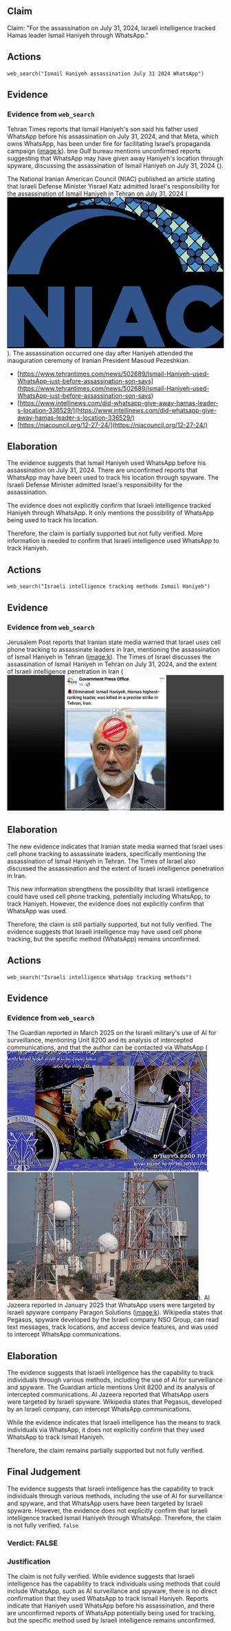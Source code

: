## Claim
Claim: "For the assassination on July 31, 2024, Israeli intelligence tracked Hamas leader Ismail Haniyeh through WhatsApp."

## Actions
```
web_search("Ismail Haniyeh assassination July 31 2024 WhatsApp")
```

## Evidence
### Evidence from `web_search`
Tehran Times reports that Ismail Haniyeh's son said his father used WhatsApp before his assassination on July 31, 2024, and that Meta, which owns WhatsApp, has been under fire for facilitating Israel’s propaganda campaign (<image:k>). bne Gulf bureau mentions unconfirmed reports suggesting that WhatsApp may have given away Haniyeh's location through spyware, discussing the assassination of Ismail Haniyeh on July 31, 2024 (![image 5685](media/2025-08-23_01-49-1755913768-315670.jpg)).

The National Iranian American Council (NIAC) published an article stating that Israeli Defense Minister Yisrael Katz admitted Israel's responsibility for the assassination of Ismail Haniyeh in Tehran on July 31, 2024 (![image 5697](media/2025-08-23_01-49-1755913780-373054.jpg)). The assassination occurred one day after Haniyeh attended the inauguration ceremony of Iranian President Masoud Pezeshkian.

*   [https://www.tehrantimes.com/news/502689/Ismail-Haniyeh-used-WhatsApp-just-before-assassination-son-says](https://www.tehrantimes.com/news/502689/Ismail-Haniyeh-used-WhatsApp-just-before-assassination-son-says)
*   [https://www.intellinews.com/did-whatsapp-give-away-hamas-leader-s-location-336529/](https://www.intellinews.com/did-whatsapp-give-away-hamas-leader-s-location-336529/)
*   [https://niacouncil.org/12-27-24/](https://niacouncil.org/12-27-24/)


## Elaboration
The evidence suggests that Ismail Haniyeh used WhatsApp before his assassination on July 31, 2024. There are unconfirmed reports that WhatsApp may have been used to track his location through spyware. The Israeli Defense Minister admitted Israel's responsibility for the assassination.

The evidence does not explicitly confirm that Israeli intelligence tracked Haniyeh through WhatsApp. It only mentions the possibility of WhatsApp being used to track his location.

Therefore, the claim is partially supported but not fully verified. More information is needed to confirm that Israeli intelligence used WhatsApp to track Haniyeh.


## Actions
```
web_search("Israeli intelligence tracking methods Ismail Haniyeh")
```

## Evidence
### Evidence from `web_search`
Jerusalem Post reports that Iranian state media warned that Israel uses cell phone tracking to assassinate leaders in Iran, mentioning the assassination of Ismail Haniyeh in Tehran (<image:k>). The Times of Israel discusses the assassination of Ismail Haniyeh in Tehran on July 31, 2024, and the extent of Israeli intelligence penetration in Iran (![image 12312](media/2025-08-31_12-19-1756642760-497211.jpg)

## Elaboration
The new evidence indicates that Iranian state media warned that Israel uses cell phone tracking to assassinate leaders, specifically mentioning the assassination of Ismail Haniyeh in Tehran. The Times of Israel also discussed the assassination and the extent of Israeli intelligence penetration in Iran.

This new information strengthens the possibility that Israeli intelligence could have used cell phone tracking, potentially including WhatsApp, to track Haniyeh. However, the evidence does not explicitly confirm that WhatsApp was used.

Therefore, the claim is still partially supported, but not fully verified. The evidence suggests that Israeli intelligence may have used cell phone tracking, but the specific method (WhatsApp) remains unconfirmed.


## Actions
```
web_search("Israeli intelligence WhatsApp tracking methods")
```

## Evidence
### Evidence from `web_search`
The Guardian reported in March 2025 on the Israeli military's use of AI for surveillance, mentioning Unit 8200 and its analysis of intercepted communications, and that the author can be contacted via WhatsApp (![image 12315](media/2025-08-31_12-21-1756642863-756346.jpg), ![image 12316](media/2025-08-31_12-21-1756642864-000876.jpg)). Al Jazeera reported in January 2025 that WhatsApp users were targeted by Israeli spyware company Paragon Solutions (<image:k>). Wikipedia states that Pegasus, spyware developed by the Israeli company NSO Group, can read text messages, track locations, and access device features, and was used to intercept WhatsApp communications.


## Elaboration
The evidence suggests that Israeli intelligence has the capability to track individuals through various methods, including the use of AI for surveillance and spyware. The Guardian article mentions Unit 8200 and its analysis of intercepted communications. Al Jazeera reported that WhatsApp users were targeted by Israeli spyware. Wikipedia states that Pegasus, developed by an Israeli company, can intercept WhatsApp communications.

While the evidence indicates that Israeli intelligence has the means to track individuals via WhatsApp, it does not explicitly confirm that they used WhatsApp to track Ismail Haniyeh.

Therefore, the claim remains partially supported but not fully verified.


## Final Judgement
The evidence suggests that Israeli intelligence has the capability to track individuals through various methods, including the use of AI for surveillance and spyware, and that WhatsApp users have been targeted by Israeli spyware. However, the evidence does not explicitly confirm that Israeli intelligence tracked Ismail Haniyeh through WhatsApp. Therefore, the claim is not fully verified. `false`

### Verdict: FALSE

### Justification
The claim is not fully verified. While evidence suggests that Israeli intelligence has the capability to track individuals using methods that could include WhatsApp, such as AI surveillance and spyware, there is no direct confirmation that they used WhatsApp to track Ismail Haniyeh. Reports indicate that Haniyeh used WhatsApp before his assassination, and there are unconfirmed reports of WhatsApp potentially being used for tracking, but the specific method used by Israeli intelligence remains unconfirmed.
